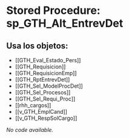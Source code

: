 # Stored Procedure: sp_GTH_Alt_EntrevDet

## Usa los objetos:
- [[GTH_Eval_Estado_Pers]]
- [[GTH_Requisicion]]
- [[GTH_RequisicionEmp]]
- [[GTH_RptEntrevDet]]
- [[GTH_Sel_ModelProcDet]]
- [[GTH_Sel_Procesos]]
- [[GTH_Sel_Requi_Proc]]
- [[rhh_cargos]]
- [[v_GTH_EmplCand]]
- [[v_GTH_RespSolCargo]]

*No code available.*
